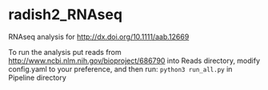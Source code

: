 # radish2_RNAseq
RNAseq analysis for http://dx.doi.org/10.1111/aab.12669

To run the analysis put reads from http://www.ncbi.nlm.nih.gov/bioproject/686790 into Reads directory, modify config.yaml to your preference, and then run: `python3 run_all.py` in Pipeline directory
